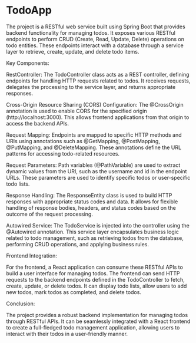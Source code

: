 # TodoApp
The project is a RESTful web service built using Spring Boot that provides backend functionality for managing todos. It exposes various RESTful endpoints to perform CRUD (Create, Read, Update, Delete) operations on todo entities. These endpoints interact with a database through a service layer to retrieve, create, update, and delete todo items.

Key Components:

RestController: The TodoController class acts as a REST controller, defining endpoints for handling HTTP requests related to todos. It receives requests, delegates the processing to the service layer, and returns appropriate responses.

Cross-Origin Resource Sharing (CORS) Configuration: The @CrossOrigin annotation is used to enable CORS for the specified origin (http://localhost:3000). This allows frontend applications from that origin to access the backend APIs.

Request Mapping: Endpoints are mapped to specific HTTP methods and URIs using annotations such as @GetMapping, @PostMapping, @PutMapping, and @DeleteMapping. These annotations define the URL patterns for accessing todo-related resources.

Request Parameters: Path variables (@PathVariable) are used to extract dynamic values from the URI, such as the username and id in the endpoint URLs. These parameters are used to identify specific todos or user-specific todo lists.

Response Handling: The ResponseEntity class is used to build HTTP responses with appropriate status codes and data. It allows for flexible handling of response bodies, headers, and status codes based on the outcome of the request processing.

Autowired Service: The TodoService is injected into the controller using the @Autowired annotation. This service layer encapsulates business logic related to todo management, such as retrieving todos from the database, performing CRUD operations, and applying business rules.

Frontend Integration:

For the frontend, a React application can consume these RESTful APIs to build a user interface for managing todos. The frontend can send HTTP requests to the backend endpoints defined in the TodoController to fetch, create, update, or delete todos. It can display todo lists, allow users to add new todos, mark todos as completed, and delete todos.

Conclusion:

The project provides a robust backend implementation for managing todos through RESTful APIs. It can be seamlessly integrated with a React frontend to create a full-fledged todo management application, allowing users to interact with their todos in a user-friendly manner.
